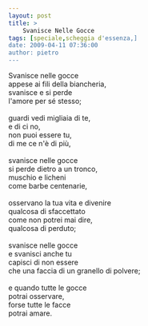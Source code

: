 ```yaml
---
layout: post
title: >
    Svanisce Nelle Gocce
tags: [speciale,scheggia d'essenza,]
date: 2009-04-11 07:36:00
author: pietro
---
```

Svanisce nelle gocce<br/>appese ai fili della biancheria,<br/>svanisce e si perde<br/>l'amore per sé stesso;<br/><br/>guardi vedi migliaia di te,<br/>e di ci no,<br/>non puoi essere tu,<br/>di me ce n'è di più,<br/><br/>svanisce nelle gocce<br/>si perde dietro a un tronco,<br/>muschio e licheni<br/>come barbe centenarie,<br/><br/>osservano la tua vita e divenire<br/>qualcosa di sfaccettato<br/>come non potrei mai dire,<br/>qualcosa di perduto;<br/><br/>svanisce nelle gocce<br/>e svanisci anche tu<br/>capisci di non essere<br/>che una faccia di un granello di polvere;<br/><br/>e quando tutte le gocce<br/>potrai osservare,<br/>forse tutte le facce<br/>potrai amare.
